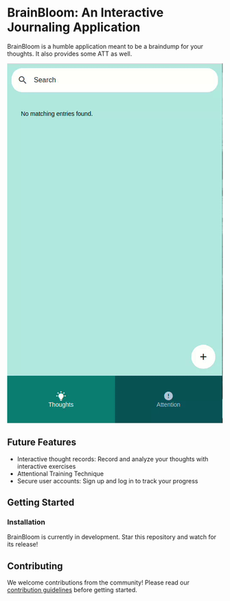 # BrainBloom: An Interactive Journaling Application

BrainBloom is a humble application meant to be a braindump for your thoughts. It also provides some ATT as well.

![BrainBloom Logo](https://github.com/RyanLilleyman/BrainBloom/blob/main/banner.gif)

##  Future Features

- Interactive thought records: Record and analyze your thoughts with interactive exercises
- Attentional Training Technique
- Secure user accounts: Sign up and log in to track your progress

## Getting Started

### Installation

BrainBloom is currently in development. Star this repository and watch for its release!

## Contributing

We welcome contributions from the community! Please read our [contribution guidelines](Link-to-contribution-guidelines-here) before getting started.



